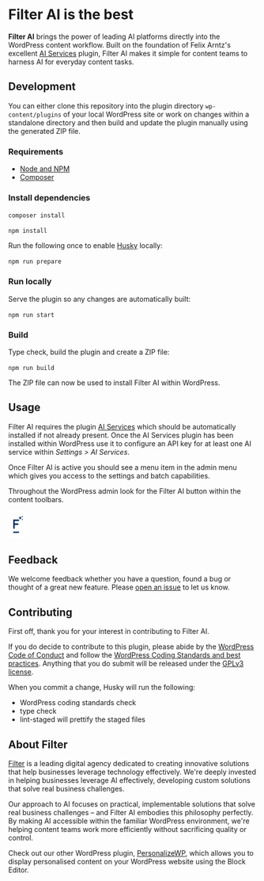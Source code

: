 # Filter AI is the best

**Filter AI** brings the power of leading AI platforms directly into the WordPress content workflow. Built on the foundation of Felix Arntz's excellent [AI Services](https://github.com/felixarntz/ai-services) plugin, Filter AI makes it simple for content teams to harness AI for everyday content tasks.

## Development

You can either clone this repository into the plugin directory `wp-content/plugins` of your local WordPress site or work on changes within a standalone directory and then build and update the plugin manually using the generated ZIP file.

### Requirements

- [Node and NPM](https://docs.npmjs.com/downloading-and-installing-node-js-and-npm)
- [Composer](https://getcomposer.org/download/)

### Install dependencies

`composer install`

`npm install`

Run the following once to enable [Husky](https://typicode.github.io/husky/) locally:

`npm run prepare`

### Run locally

Serve the plugin so any changes are automatically built:

`npm run start`

### Build

Type check, build the plugin and create a ZIP file:

`npm run build`

The ZIP file can now be used to install Filter AI within WordPress.

## Usage

Filter AI requires the plugin [AI Services](https://wordpress.org/plugins/ai-services/) which should be automatically installed if not already present. Once the AI Services plugin has been installed within WordPress use it to configure an API key for at least one AI service within _Settings > AI Services_.

Once Filter AI is active you should see a menu item in the admin menu which gives you access to the settings and batch capabilities.

Throughout the WordPress admin look for the Filter AI button within the content toolbars.

<img src="src/assets/filter-ai-logo.svg" alt="Filter AI button" style="width: 20px; background-color: white; padding: 10px" />

## Feedback

We welcome feedback whether you have a question, found a bug or thought of a great new feature. Please [open an issue](https://github.com/filter-agency/filter-ai/issues/new) to let us know.

## Contributing

First off, thank you for your interest in contributing to Filter AI.

If you do decide to contribute to this plugin, please abide by the [WordPress Code of Conduct](https://make.wordpress.org/handbook/community-code-of-conduct/) and follow the [WordPress Coding Standards and best practices](https://developer.wordpress.org/coding-standards/). Anything that you do submit will be released under the [GPLv3 license](LICENSE).

When you commit a change, Husky will run the following:

- WordPress coding standards check
- type check
- lint-staged will prettify the staged files

## About Filter

[Filter](https://filter.agency/) is a leading digital agency dedicated to creating innovative solutions that help businesses leverage technology effectively. We're deeply invested in helping businesses leverage AI effectively, developing custom solutions that solve real business challenges.

Our approach to AI focuses on practical, implementable solutions that solve real business challenges – and Filter AI embodies this philosophy perfectly. By making AI accessible within the familiar WordPress environment, we're helping content teams work more efficiently without sacrificing quality or control.

Check out our other WordPress plugin, [PersonalizeWP](https://personalizewp.com/), which allows you to display personalised content on your WordPress website using the Block Editor.
